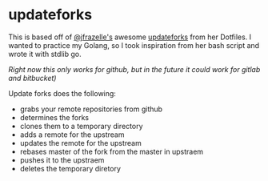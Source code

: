# updateforks

This is based off of [@jfrazelle's](https://github.com/jfrazelle) awesome [updateforks](https://github.com/jfrazelle/dotfiles/blob/master/bin/updateforks) from her Dotfiles. I wanted to practice my Golang, so I took inspiration from her bash script and wrote it with stdlib go.

_Right now this only works for github, but in the future it could work for gitlab and bitbucket)_

Update forks does the following:

- grabs your remote repositories from github
- determines the forks
- clones them to a temporary directory
- adds a remote for the upstream
- updates the remote for the upstream
- rebases master of the fork from the master in upstraem
- pushes it to the upstraem
- deletes the temporary diretory
